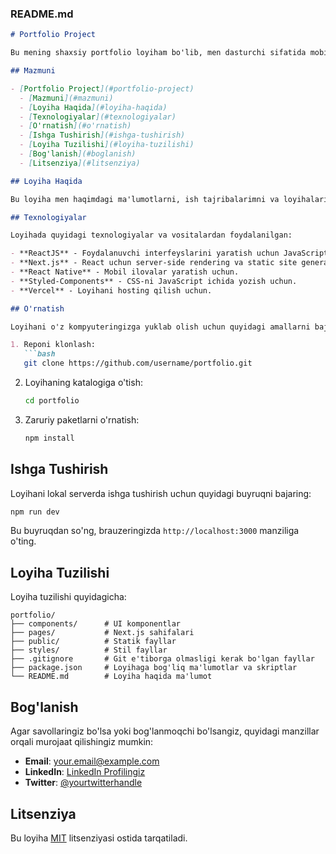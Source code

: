 ### README.md

```markdown
# Portfolio Project

Bu mening shaxsiy portfolio loyiham bo'lib, men dasturchi sifatida mobil va web ilovalarni ishlab chiqishda foydalanadigan texnologiyalarni namoyish qilish uchun yaratdim. Loyihada ReactJS va Next.js texnologiyalaridan foydalanilgan.

## Mazmuni

- [Portfolio Project](#portfolio-project)
  - [Mazmuni](#mazmuni)
  - [Loyiha Haqida](#loyiha-haqida)
  - [Texnologiyalar](#texnologiyalar)
  - [O'rnatish](#o'rnatish)
  - [Ishga Tushirish](#ishga-tushirish)
  - [Loyiha Tuzilishi](#loyiha-tuzilishi)
  - [Bog'lanish](#boglanish)
  - [Litsenziya](#litsenziya)

## Loyiha Haqida

Bu loyiha men haqimdagi ma'lumotlarni, ish tajribalarimni va loyihalarimni ko'rsatish uchun yaratildi. Sayt foydalanuvchilarga mening malakam va tajribalarim haqida to'liq tasavvur beradi.

## Texnologiyalar

Loyihada quyidagi texnologiyalar va vositalardan foydalanilgan:

- **ReactJS** - Foydalanuvchi interfeyslarini yaratish uchun JavaScript kutubxonasi.
- **Next.js** - React uchun server-side rendering va static site generation imkoniyatlarini ta'minlovchi framework.
- **React Native** - Mobil ilovalar yaratish uchun.
- **Styled-Components** - CSS-ni JavaScript ichida yozish uchun.
- **Vercel** - Loyihani hosting qilish uchun.

## O'rnatish

Loyihani o'z kompyuteringizga yuklab olish uchun quyidagi amallarni bajaring:

1. Reponi klonlash:
   ```bash
   git clone https://github.com/username/portfolio.git
   ```

2. Loyihaning katalogiga o'tish:
   ```bash
   cd portfolio
   ```

3. Zaruriy paketlarni o'rnatish:
   ```bash
   npm install
   ```

## Ishga Tushirish

Loyihani lokal serverda ishga tushirish uchun quyidagi buyruqni bajaring:

```bash
npm run dev
```

Bu buyruqdan so'ng, brauzeringizda `http://localhost:3000` manziliga o'ting.

## Loyiha Tuzilishi

Loyiha tuzilishi quyidagicha:

```
portfolio/
├── components/      # UI komponentlar
├── pages/           # Next.js sahifalari
├── public/          # Statik fayllar
├── styles/          # Stil fayllar
├── .gitignore       # Git e'tiborga olmasligi kerak bo'lgan fayllar
├── package.json     # Loyihaga bog'liq ma'lumotlar va skriptlar
└── README.md        # Loyiha haqida ma'lumot
```

## Bog'lanish

Agar savollaringiz bo'lsa yoki bog'lanmoqchi bo'lsangiz, quyidagi manzillar orqali murojaat qilishingiz mumkin:

- **Email**: your.email@example.com
- **LinkedIn**: [LinkedIn Profilingiz](https://linkedin.com/in/yourprofile)
- **Twitter**: [@yourtwitterhandle](https://twitter.com/yourtwitterhandle)

## Litsenziya

Bu loyiha [MIT](./LICENSE) litsenziyasi ostida tarqatiladi.
```